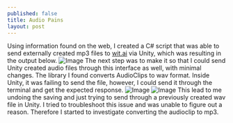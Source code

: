 ```yaml
---
published: false
title: Audio Pains
layout: post
---
```

Using information found on the web, I created a C# script that was able to send externally created mp3 files to [wit.ai](https://wit.ai) via Unity, which was resulting in the output below.
![Image](https://i.imgur.com/8Yr3FgR.png)
The next step was to make it so that I could send Unity created audio files through this interface as well, with minimal changes. The library I found converts AudioClips to wav format. Inside Unity, it was failing to send the file, however, I could send it through the terminal and get the expected response.
![Image](https://i.imgur.com/O5ldJu1.png)
![Image](https://i.imgur.com/gYkqkMv.png)
This lead to me undoing the saving and just trying to send through a previously created wav file in Unity.
I tried to troubleshoot this issue and was unable to figure out a reason. Therefore I started to investigate converting the audioclip to mp3.
